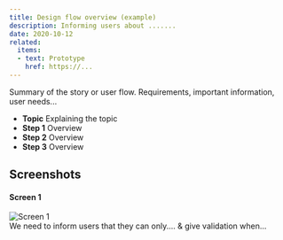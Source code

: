 ```yaml
---
title: Design flow overview (example)
description: Informing users about .......
date: 2020-10-12
related:
  items:
  - text: Prototype
    href: https://...
---
```



Summary of the story or user flow. Requirements, important information, user needs...

* **Topic** Explaining the topic
* **Step 1** Overview
* **Step 2** Overview
* **Step 3** Overview


## Screenshots

#### Screen 1
<img src="/images/example-post/02-search-results.png" alt="Screen 1">

<div id="account-number-hint" class="govuk-hint">
We need to inform users that they can only.... & give validation when...
 </div>
